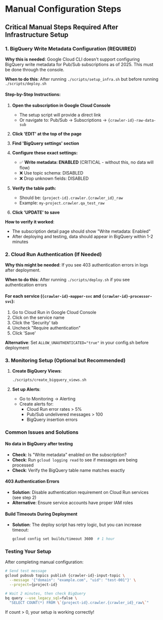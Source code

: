 # Manual Configuration Steps

## Critical Manual Steps Required After Infrastructure Setup

### 1. BigQuery Write Metadata Configuration (REQUIRED)

**Why this is needed**: Google Cloud CLI doesn't support configuring BigQuery write metadata for Pub/Sub subscriptions as of 2025. This must be done through the console.

**When to do this**: After running `./scripts/setup_infra.sh` but before running `./scripts/deploy.sh`

#### Step-by-Step Instructions:

1. **Open the subscription in Google Cloud Console**
   - The setup script will provide a direct link
   - Or navigate to: Pub/Sub → Subscriptions → `{crawler-id}-raw-data-sub`

2. **Click 'EDIT' at the top of the page**

3. **Find 'BigQuery settings' section**

4. **Configure these exact settings:**
   - ✅ **Write metadata: ENABLED** (CRITICAL - without this, no data will flow)
   - ❌ Use topic schema: DISABLED
   - ❌ Drop unknown fields: DISABLED

5. **Verify the table path:**
   - Should be: `{project-id}.crawler.{crawler_id}_raw`
   - Example: `my-project.crawler.qa_test_raw`

6. **Click 'UPDATE' to save**

**How to verify it worked**: 
- The subscription detail page should show "Write metadata: Enabled"
- After deploying and testing, data should appear in BigQuery within 1-2 minutes

### 2. Cloud Run Authentication (If Needed)

**Why this might be needed**: If you see 403 authentication errors in logs after deployment.

**When to do this**: After running `./scripts/deploy.sh` if you see authentication errors

#### For each service (`{crawler-id}-mapper-svc` and `{crawler-id}-processor-svc`):

1. Go to Cloud Run in Google Cloud Console
2. Click on the service name
3. Click the 'Security' tab
4. Uncheck "Require authentication"
5. Click 'Save'

**Alternative**: Set `ALLOW_UNAUTHENTICATED="true"` in your config.sh before deployment

### 3. Monitoring Setup (Optional but Recommended)

1. **Create BigQuery Views**:
   ```bash
   ./scripts/create_bigquery_views.sh
   ```

2. **Set up Alerts**:
   - Go to Monitoring → Alerting
   - Create alerts for:
     - Cloud Run error rates > 5%
     - Pub/Sub undelivered messages > 100
     - BigQuery insertion errors

### Common Issues and Solutions

#### No data in BigQuery after testing
- **Check**: Is "Write metadata" enabled on the subscription?
- **Check**: Run `gcloud logging read` to see if messages are being processed
- **Check**: Verify the BigQuery table name matches exactly

#### 403 Authentication Errors
- **Solution**: Disable authentication requirement on Cloud Run services (see step 2)
- **Alternative**: Ensure service accounts have proper IAM roles

#### Build Timeouts During Deployment
- **Solution**: The deploy script has retry logic, but you can increase timeout:
  ```bash
  gcloud config set builds/timeout 3600  # 1 hour
  ```

### Testing Your Setup

After completing manual configuration:

```bash
# Send test message
gcloud pubsub topics publish {crawler-id}-input-topic \
  --message '{"domain": "example.com", "uid": "test-001"}' \
  --project={project-id}

# Wait 2 minutes, then check BigQuery
bq query --use_legacy_sql=false \
  "SELECT COUNT(*) FROM \`{project-id}.crawler.{crawler_id}_raw\`"
```

If count > 0, your setup is working correctly!